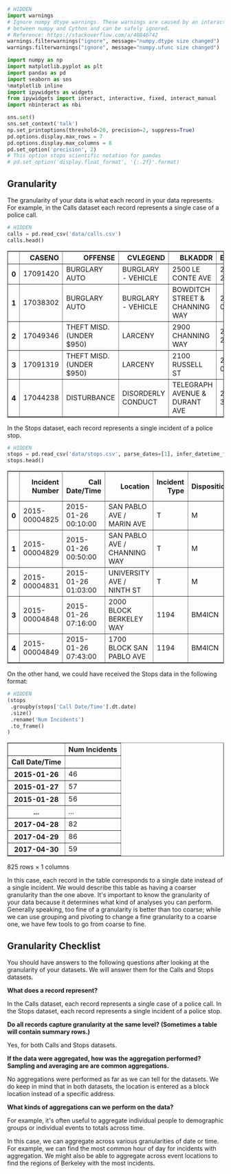 

```python
# HIDDEN
import warnings
# Ignore numpy dtype warnings. These warnings are caused by an interaction
# between numpy and Cython and can be safely ignored.
# Reference: https://stackoverflow.com/a/40846742
warnings.filterwarnings("ignore", message="numpy.dtype size changed")
warnings.filterwarnings("ignore", message="numpy.ufunc size changed")

import numpy as np
import matplotlib.pyplot as plt
import pandas as pd
import seaborn as sns
%matplotlib inline
import ipywidgets as widgets
from ipywidgets import interact, interactive, fixed, interact_manual
import nbinteract as nbi

sns.set()
sns.set_context('talk')
np.set_printoptions(threshold=20, precision=2, suppress=True)
pd.options.display.max_rows = 7
pd.options.display.max_columns = 8
pd.set_option('precision', 2)
# This option stops scientific notation for pandas
# pd.set_option('display.float_format', '{:.2f}'.format)
```

## Granularity

The granularity of your data is what each record in your data represents. For example, in the Calls dataset each record represents a single case of a police call.


```python
# HIDDEN
calls = pd.read_csv('data/calls.csv')
calls.head()
```




<div>
<style scoped>
    .dataframe tbody tr th:only-of-type {
        vertical-align: middle;
    }

    .dataframe tbody tr th {
        vertical-align: top;
    }

    .dataframe thead th {
        text-align: right;
    }
</style>
<table border="1" class="dataframe">
  <thead>
    <tr style="text-align: right;">
      <th></th>
      <th>CASENO</th>
      <th>OFFENSE</th>
      <th>CVLEGEND</th>
      <th>BLKADDR</th>
      <th>EVENTDTTM</th>
      <th>Latitude</th>
      <th>Longitude</th>
      <th>Day</th>
    </tr>
  </thead>
  <tbody>
    <tr>
      <th>0</th>
      <td>17091420</td>
      <td>BURGLARY AUTO</td>
      <td>BURGLARY - VEHICLE</td>
      <td>2500 LE CONTE AVE</td>
      <td>2017-07-23 06:00:00</td>
      <td>37.876965</td>
      <td>-122.260544</td>
      <td>Sunday</td>
    </tr>
    <tr>
      <th>1</th>
      <td>17038302</td>
      <td>BURGLARY AUTO</td>
      <td>BURGLARY - VEHICLE</td>
      <td>BOWDITCH STREET &amp; CHANNING WAY</td>
      <td>2017-07-02 22:00:00</td>
      <td>37.867209</td>
      <td>-122.256554</td>
      <td>Sunday</td>
    </tr>
    <tr>
      <th>2</th>
      <td>17049346</td>
      <td>THEFT MISD. (UNDER $950)</td>
      <td>LARCENY</td>
      <td>2900 CHANNING WAY</td>
      <td>2017-08-20 23:20:00</td>
      <td>37.867948</td>
      <td>-122.250664</td>
      <td>Sunday</td>
    </tr>
    <tr>
      <th>3</th>
      <td>17091319</td>
      <td>THEFT MISD. (UNDER $950)</td>
      <td>LARCENY</td>
      <td>2100 RUSSELL ST</td>
      <td>2017-07-09 04:15:00</td>
      <td>37.856719</td>
      <td>-122.266672</td>
      <td>Sunday</td>
    </tr>
    <tr>
      <th>4</th>
      <td>17044238</td>
      <td>DISTURBANCE</td>
      <td>DISORDERLY CONDUCT</td>
      <td>TELEGRAPH AVENUE &amp; DURANT AVE</td>
      <td>2017-07-30 01:16:00</td>
      <td>37.867816</td>
      <td>-122.258994</td>
      <td>Sunday</td>
    </tr>
  </tbody>
</table>
</div>



In the Stops dataset, each record represents a single incident of a police stop.


```python
# HIDDEN
stops = pd.read_csv('data/stops.csv', parse_dates=[1], infer_datetime_format=True)
stops.head()
```




<div>
<style scoped>
    .dataframe tbody tr th:only-of-type {
        vertical-align: middle;
    }

    .dataframe tbody tr th {
        vertical-align: top;
    }

    .dataframe thead th {
        text-align: right;
    }
</style>
<table border="1" class="dataframe">
  <thead>
    <tr style="text-align: right;">
      <th></th>
      <th>Incident Number</th>
      <th>Call Date/Time</th>
      <th>Location</th>
      <th>Incident Type</th>
      <th>Dispositions</th>
      <th>Location - Latitude</th>
      <th>Location - Longitude</th>
    </tr>
  </thead>
  <tbody>
    <tr>
      <th>0</th>
      <td>2015-00004825</td>
      <td>2015-01-26 00:10:00</td>
      <td>SAN PABLO AVE / MARIN AVE</td>
      <td>T</td>
      <td>M</td>
      <td>NaN</td>
      <td>NaN</td>
    </tr>
    <tr>
      <th>1</th>
      <td>2015-00004829</td>
      <td>2015-01-26 00:50:00</td>
      <td>SAN PABLO AVE / CHANNING WAY</td>
      <td>T</td>
      <td>M</td>
      <td>NaN</td>
      <td>NaN</td>
    </tr>
    <tr>
      <th>2</th>
      <td>2015-00004831</td>
      <td>2015-01-26 01:03:00</td>
      <td>UNIVERSITY AVE / NINTH ST</td>
      <td>T</td>
      <td>M</td>
      <td>NaN</td>
      <td>NaN</td>
    </tr>
    <tr>
      <th>3</th>
      <td>2015-00004848</td>
      <td>2015-01-26 07:16:00</td>
      <td>2000 BLOCK BERKELEY WAY</td>
      <td>1194</td>
      <td>BM4ICN</td>
      <td>NaN</td>
      <td>NaN</td>
    </tr>
    <tr>
      <th>4</th>
      <td>2015-00004849</td>
      <td>2015-01-26 07:43:00</td>
      <td>1700 BLOCK SAN PABLO AVE</td>
      <td>1194</td>
      <td>BM4ICN</td>
      <td>NaN</td>
      <td>NaN</td>
    </tr>
  </tbody>
</table>
</div>



On the other hand, we could have received the Stops data in the following format:


```python
# HIDDEN
(stops
 .groupby(stops['Call Date/Time'].dt.date)
 .size()
 .rename('Num Incidents')
 .to_frame()
)
```




<div>
<style scoped>
    .dataframe tbody tr th:only-of-type {
        vertical-align: middle;
    }

    .dataframe tbody tr th {
        vertical-align: top;
    }

    .dataframe thead th {
        text-align: right;
    }
</style>
<table border="1" class="dataframe">
  <thead>
    <tr style="text-align: right;">
      <th></th>
      <th>Num Incidents</th>
    </tr>
    <tr>
      <th>Call Date/Time</th>
      <th></th>
    </tr>
  </thead>
  <tbody>
    <tr>
      <th>2015-01-26</th>
      <td>46</td>
    </tr>
    <tr>
      <th>2015-01-27</th>
      <td>57</td>
    </tr>
    <tr>
      <th>2015-01-28</th>
      <td>56</td>
    </tr>
    <tr>
      <th>...</th>
      <td>...</td>
    </tr>
    <tr>
      <th>2017-04-28</th>
      <td>82</td>
    </tr>
    <tr>
      <th>2017-04-29</th>
      <td>86</td>
    </tr>
    <tr>
      <th>2017-04-30</th>
      <td>59</td>
    </tr>
  </tbody>
</table>
<p>825 rows × 1 columns</p>
</div>



In this case, each record in the table corresponds to a single date instead of a single incident. We would describe this table as having a coarser granularity than the one above. It's important to know the granularity of your data because it determines what kind of analyses you can perform. Generally speaking, too fine of a granularity is better than too coarse; while we can use grouping and pivoting to change a fine granularity to a coarse one, we have few tools to go from coarse to fine.

## Granularity Checklist

You should have answers to the following questions after looking at the granularity of your datasets. We will answer them for the Calls and Stops datasets.

**What does a record represent?**

In the Calls dataset, each record represents a single case of a police call. In the Stops dataset, each record represents a single incident of a police stop.

**Do all records capture granularity at the same level? (Sometimes a table will contain summary rows.)**

Yes, for both Calls and Stops datasets.

**If the data were aggregated, how was the aggregation performed? Sampling and averaging are are common aggregations.**

No aggregations were performed as far as we can tell for the datasets. We do keep in mind that in both datasets, the location is entered as a block location instead of a specific address.

**What kinds of aggregations can we perform on the data?**

For example, it's often useful to aggregate individual people to demographic groups or individual events to totals across time.

In this case, we can aggregate across various granularities of date or time. For example, we can find the most common hour of day for incidents with aggregation. We might also be able to aggregate across event locations to find the regions of Berkeley with the most incidents.
